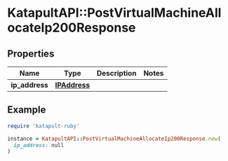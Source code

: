 # KatapultAPI::PostVirtualMachineAllocateIp200Response

## Properties

| Name | Type | Description | Notes |
| ---- | ---- | ----------- | ----- |
| **ip_address** | [**IPAddress**](IPAddress.md) |  |  |

## Example

```ruby
require 'katapult-ruby'

instance = KatapultAPI::PostVirtualMachineAllocateIp200Response.new(
  ip_address: null
)
```

